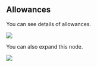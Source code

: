 ## Allowances

You can see details of allowances.


![](http://docs.risersoft.com/hrmnirvana/ImagesExt/image8_100.jpg)

You can also expand this node.

![](http://docs.risersoft.com/hrmnirvana/ImagesExt/image8_101.png)
